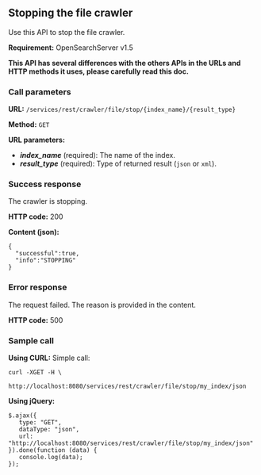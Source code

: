 ## Stopping the file crawler

Use this API to stop the file crawler.

**Requirement:** OpenSearchServer v1.5

**This API has several differences with the others APIs in the URLs and HTTP methods it uses, please carefully read this doc.**

### Call parameters

**URL:** `/services/rest/crawler/file/stop/{index_name}/{result_type}`

**Method:** ```GET```

**URL parameters:**

- _**index_name**_ (required): The name of the index.
- _**result_type**_ (required): Type of returned result (`json` or `xml`).

### Success response
The crawler is stopping.

**HTTP code:**
200

**Content (json):**

    {
      "successful":true,
      "info":"STOPPING"
    }

### Error response

The request failed. The reason is provided in the content.

**HTTP code:**
500

### Sample call

**Using CURL:**
Simple call:

    curl -XGET -H \
         http://localhost:8080/services/rest/crawler/file/stop/my_index/json
    

**Using jQuery:**

    $.ajax({ 
       type: "GET",
       dataType: "json",
       url: "http://localhost:8080/services/rest/crawler/file/stop/my_index/json"
    }).done(function (data) {
       console.log(data);
    });
    
